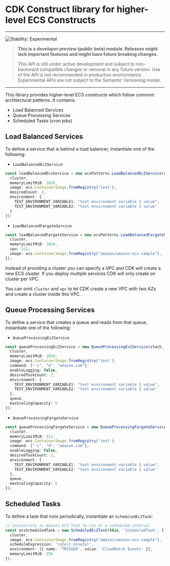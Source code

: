 # CDK Construct library for higher-level ECS Constructs
<!--BEGIN STABILITY BANNER-->

---

![Stability: Experimental](https://img.shields.io/badge/stability-Experimental-important.svg?style=for-the-badge)

> **This is a _developer preview_ (public beta) module. Releases might lack important features and might have
> future breaking changes.**
>
> This API is still under active development and subject to non-backward
> compatible changes or removal in any future version. Use of the API is not recommended in production
> environments. Experimental APIs are not subject to the Semantic Versioning model.

---
<!--END STABILITY BANNER-->

This library provides higher-level ECS constructs which follow common architectural patterns. It contains:

* Load Balanced Services
* Queue Processing Services
* Scheduled Tasks (cron jobs)

## Load Balanced Services

To define a service that is behind a load balancer, instantiate one of the following:

* `LoadBalancedEc2Service`

```ts
const loadBalancedEcsService = new ecsPatterns.LoadBalancedEc2Service(stack, 'Service', {
  cluster,
  memoryLimitMiB: 1024,
  image: ecs.ContainerImage.fromRegistry('test'),
  desiredCount: 2,
  environment: {
    TEST_ENVIRONMENT_VARIABLE1: "test environment variable 1 value",
    TEST_ENVIRONMENT_VARIABLE2: "test environment variable 2 value"
  }
});
```

* `LoadBalancedFargateService`

```ts
const loadBalancedFargateService = new ecsPatterns.LoadBalancedFargateService(stack, 'Service', {
  cluster,
  memoryLimitMiB: 1024,
  cpu: 512,
  image: ecs.ContainerImage.fromRegistry("amazon/amazon-ecs-sample"),
});
```

Instead of providing a cluster you can specify a VPC and CDK will create a new ECS cluster.
If you deploy multiple services CDK will only create on cluster per VPC.

You can omit `cluster` and `vpc` to let CDK create a new VPC with two AZs and create a cluster inside this VPC.

## Queue Processing Services

To define a service that creates a queue and reads from that queue, instantiate one of the following:

* `QueueProcessingEc2Service`

```ts
const queueProcessingEc2Service = new QueueProcessingEc2Service(stack, 'Service', {
  cluster,
  memoryLimitMiB: 1024,
  image: ecs.ContainerImage.fromRegistry('test'),
  command: ["-c", "4", "amazon.com"],
  enableLogging: false,
  desiredTaskCount: 2,
  environment: {
    TEST_ENVIRONMENT_VARIABLE1: "test environment variable 1 value",
    TEST_ENVIRONMENT_VARIABLE2: "test environment variable 2 value"
  },
  queue,
  maxScalingCapacity: 5
});
```

* `QueueProcessingFargateService`

```ts
const queueProcessingFargateService = new QueueProcessingFargateService(stack, 'Service', {
  cluster,
  memoryLimitMiB: 512,
  image: ecs.ContainerImage.fromRegistry('test'),
  command: ["-c", "4", "amazon.com"],
  enableLogging: false,
  desiredTaskCount: 2,
  environment: {
    TEST_ENVIRONMENT_VARIABLE1: "test environment variable 1 value",
    TEST_ENVIRONMENT_VARIABLE2: "test environment variable 2 value"
  },
  queue,
  maxScalingCapacity: 5
});
```

## Scheduled Tasks

To define a task that runs periodically, instantiate an `ScheduledEc2Task`:


```ts
// Instantiate an Amazon EC2 Task to run at a scheduled interval
const ecsScheduledTask = new ScheduledEc2Task(this, 'ScheduledTask', {
  cluster,
  image: ecs.ContainerImage.fromRegistry("amazon/amazon-ecs-sample"),
  scheduleExpression: 'rate(1 minute)',
  environment: [{ name: 'TRIGGER', value: 'CloudWatch Events' }],
  memoryLimitMiB: 256
});
```

